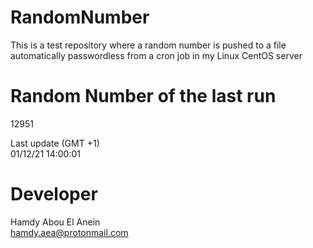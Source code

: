 # RandomNumber    
This is a test repository where a random number is pushed to a file automatically passwordless from a cron job in my Linux CentOS server    
# Random Number of the last run   
12951
      
Last update (GMT +1)    
01/12/21 14:00:01
# Developer    
Hamdy Abou El Anein   
hamdy.aea@protonmail.com
